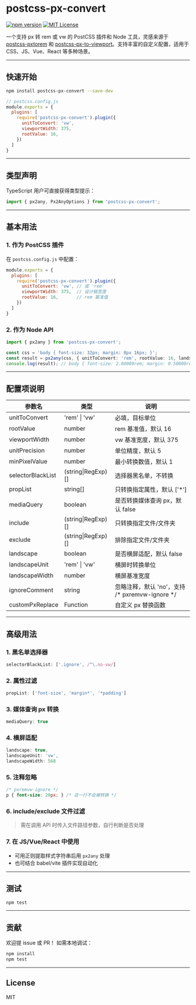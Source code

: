 # postcss-px-convert

[![npm version](https://img.shields.io/npm/v/postcss-px-convert.svg)](https://www.npmjs.com/package/postcss-px-convert)
[![MIT License](https://img.shields.io/badge/license-MIT-blue.svg)](LICENSE)

一个支持 px 转 rem 或 vw 的 PostCSS 插件和 Node 工具，灵感来源于 [postcss-pxtorem](https://github.com/cuth/postcss-pxtorem) 和 [postcss-px-to-viewport](https://github.com/evrone/postcss-px-to-viewport)。支持丰富的自定义配置，适用于 CSS、JS、Vue、React 等多种场景。

---

## 快速开始

```bash
npm install postcss-px-convert --save-dev
```

```js
// postcss.config.js
module.exports = {
  plugins: [
    require('postcss-px-convert').plugin({
      unitToConvert: 'vw',
      viewportWidth: 375,
      rootValue: 16,
    })
  ]
}
```

---

## 类型声明

TypeScript 用户可直接获得类型提示：

```ts
import { px2any, Px2AnyOptions } from 'postcss-px-convert';
```

---

## 基本用法

### 1. 作为 PostCSS 插件

在 `postcss.config.js` 中配置：

```js
module.exports = {
  plugins: [
    require('postcss-px-convert').plugin({
      unitToConvert: 'vw', // 或 'rem'
      viewportWidth: 375,  // 设计稿宽度
      rootValue: 16,       // rem 基准值
    })
  ]
}
```

### 2. 作为 Node API

```ts
import { px2any } from 'postcss-px-convert';

const css = 'body { font-size: 32px; margin: 8px 16px; }';
const result = px2any(css, { unitToConvert: 'rem', rootValue: 16, landscapeUnit: 'vw', landscapeWidth: 568 });
console.log(result); // body { font-size: 2.00000rem; margin: 0.50000rem 1.00000rem; }
```

---

## 配置项说明

| 参数名              | 类型                    | 说明 |
|---------------------|-------------------------|------|
| unitToConvert       | 'rem' \| 'vw'           | 必填，目标单位 |
| rootValue           | number                  | rem 基准值，默认 16 |
| viewportWidth       | number                  | vw 基准宽度，默认 375 |
| unitPrecision       | number                  | 单位精度，默认 5 |
| minPixelValue       | number                  | 最小转换数值，默认 1 |
| selectorBlackList   | (string\|RegExp)[]      | 选择器黑名单，不转换 |
| propList            | string[]                | 只转换指定属性，默认 ['*'] |
| mediaQuery          | boolean                 | 是否转换媒体查询 px，默认 false |
| include             | (string\|RegExp)[]      | 只转换指定文件/文件夹 |
| exclude             | (string\|RegExp)[]      | 排除指定文件/文件夹 |
| landscape           | boolean                 | 是否横屏适配，默认 false |
| landscapeUnit       | 'rem' \| 'vw'           | 横屏时转换单位 |
| landscapeWidth      | number                  | 横屏基准宽度 |
| ignoreComment       | string                  | 忽略注释，默认 'no'，支持 /* pxremvw-ignore */ |
| customPxReplace     | Function                | 自定义 px 替换函数 |

---

## 高级用法

### 1. 黑名单选择器
```js
selectorBlackList: ['.ignore', /^\.no-vw/]
```

### 2. 属性过滤
```js
propList: ['font-size', 'margin*', '*padding']
```

### 3. 媒体查询 px 转换
```js
mediaQuery: true
```

### 4. 横屏适配
```js
landscape: true,
landscapeUnit: 'vw',
landscapeWidth: 568
```

### 5. 注释忽略
```css
/* pxremvw-ignore */
p { font-size: 20px; } /* 这一行不会被转换 */
```

### 6. include/exclude 文件过滤
> 需在调用 API 时传入文件路径参数，自行判断是否处理

### 7. 在 JS/Vue/React 中使用
- 可用正则提取样式字符串后用 `px2any` 处理
- 也可结合 babel/vite 插件实现自动化

---

## 测试

```bash
npm test
```

---

## 贡献

欢迎提 issue 或 PR！
如需本地调试：

```bash
npm install
npm test
```

---

## License

MIT 